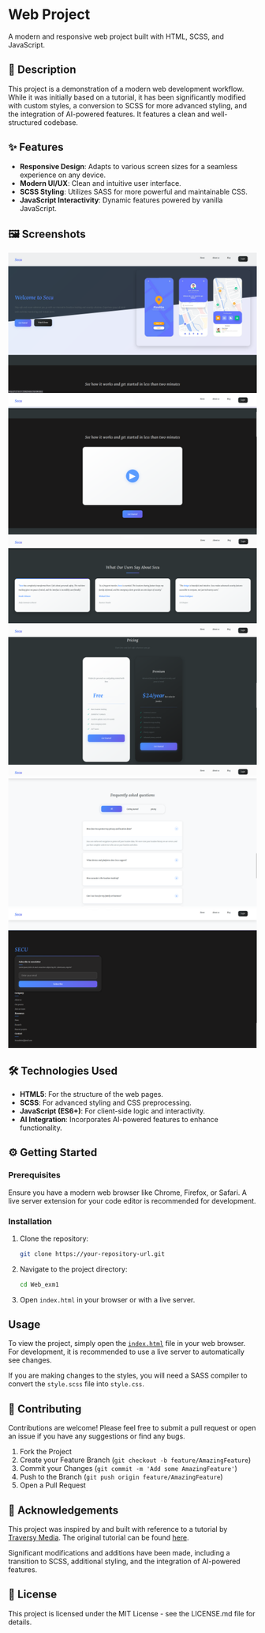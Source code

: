 # Web Project

A modern and responsive web project built with HTML, SCSS, and JavaScript.

## 🚀 Description

This project is a demonstration of a modern web development workflow. While it was initially based on a tutorial, it has been significantly modified with custom styles, a conversion to SCSS for more advanced styling, and the integration of AI-powered features. It features a clean and well-structured codebase.

## ✨ Features

*   **Responsive Design**: Adapts to various screen sizes for a seamless experience on any device.
*   **Modern UI/UX**: Clean and intuitive user interface.
*   **SCSS Styling**: Utilizes SASS for more powerful and maintainable CSS.
*   **JavaScript Interactivity**: Dynamic features powered by vanilla JavaScript.

## 🖼️ Screenshots

![Hero Section](assets/screenshots/hero.png)
![video](assets/screenshots/video.png)
![testimonials](assets/screenshots/testimonials.png)
![pricing](assets/screenshots/pricing.png)
![FAQ](assets/screenshots/faq.png)
![footer](assets/screenshots/footer.png)

## 🛠️ Technologies Used

*   **HTML5**: For the structure of the web pages.
*   **SCSS**: For advanced styling and CSS preprocessing.
*   **JavaScript (ES6+)**: For client-side logic and interactivity.
*   **AI Integration**: Incorporates AI-powered features to enhance functionality.

## ⚙️ Getting Started

### Prerequisites

Ensure you have a modern web browser like Chrome, Firefox, or Safari. A live server extension for your code editor is recommended for development.

### Installation

1.  Clone the repository:
    ```bash
    git clone https://your-repository-url.git
    ```
2.  Navigate to the project directory:
    ```bash
    cd Web_exm1
    ```
3.  Open `index.html` in your browser or with a live server.

## Usage

To view the project, simply open the [`index.html`](index.html) file in your web browser. For development, it is recommended to use a live server to automatically see changes.

If you are making changes to the styles, you will need a SASS compiler to convert the `style.scss` file into `style.css`.

## 🤝 Contributing

Contributions are welcome! Please feel free to submit a pull request or open an issue if you have any suggestions or find any bugs.

1.  Fork the Project
2.  Create your Feature Branch (`git checkout -b feature/AmazingFeature`)
3.  Commit your Changes (`git commit -m 'Add some AmazingFeature'`)
4.  Push to the Branch (`git push origin feature/AmazingFeature`)
5.  Open a Pull Request

## 🙏 Acknowledgements

This project was inspired by and built with reference to a tutorial by [Traversy Media](https://www.youtube.com/c/TraversyMedia).
The original tutorial can be found [here](https://www.youtube.com/watch?v=HXYZxVbWkjc).

Significant modifications and additions have been made, including a transition to SCSS, additional styling, and the integration of AI-powered features.

## 📄 License

This project is licensed under the MIT License - see the LICENSE.md file for details.